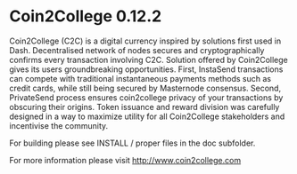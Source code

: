 # Coin2College 0.12.2

Coin2College (C2C) is a digital currency inspired by solutions first used in Dash. Decentralised network of nodes secures and cryptographically confirms every transaction involving C2C. Solution offered by Coin2College gives its users groundbreaking opportunities. First, InstaSend transactions can compete with traditional instantaneous payments methods such as credit cards, while still being secured by Masternode consensus. Second, PrivateSend process ensures coin2college privacy of your transactions by obscuring their origins. Token issuance and reward division was carefully designed in a way to maximize utility for all Coin2College stakeholders and incentivise the community.

For building please see INSTALL / proper files in the doc subfolder.

For more information please visit http://www.coin2college.com